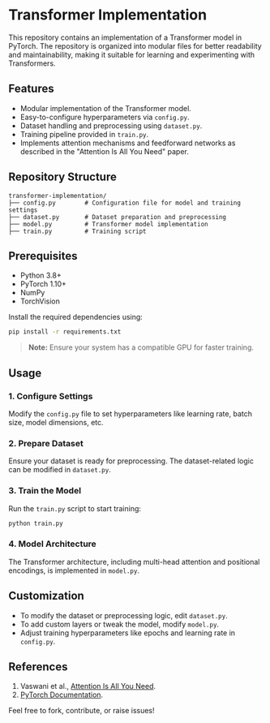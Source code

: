 # Transformer Implementation

This repository contains an implementation of a Transformer model in PyTorch. The repository is organized into modular files for better readability and maintainability, making it suitable for learning and experimenting with Transformers.

## Features

- Modular implementation of the Transformer model.
- Easy-to-configure hyperparameters via `config.py`.
- Dataset handling and preprocessing using `dataset.py`.
- Training pipeline provided in `train.py`.
- Implements attention mechanisms and feedforward networks as described in the "Attention Is All You Need" paper.

## Repository Structure

```
transformer-implementation/
├── config.py        # Configuration file for model and training settings
├── dataset.py       # Dataset preparation and preprocessing
├── model.py         # Transformer model implementation
├── train.py         # Training script
```

## Prerequisites

- Python 3.8+
- PyTorch 1.10+
- NumPy
- TorchVision

Install the required dependencies using:

```bash
pip install -r requirements.txt
```

> **Note:** Ensure your system has a compatible GPU for faster training.

## Usage

### 1. Configure Settings

Modify the `config.py` file to set hyperparameters like learning rate, batch size, model dimensions, etc.

### 2. Prepare Dataset

Ensure your dataset is ready for preprocessing. The dataset-related logic can be modified in `dataset.py`.

### 3. Train the Model

Run the `train.py` script to start training:

```bash
python train.py
```

### 4. Model Architecture

The Transformer architecture, including multi-head attention and positional encodings, is implemented in `model.py`.

## Customization

- To modify the dataset or preprocessing logic, edit `dataset.py`.
- To add custom layers or tweak the model, modify `model.py`.
- Adjust training hyperparameters like epochs and learning rate in `config.py`.

## References

1. Vaswani et al., [Attention Is All You Need](https://arxiv.org/abs/1706.03762).
2. [PyTorch Documentation](https://pytorch.org/docs/stable/index.html).


Feel free to fork, contribute, or raise issues!

